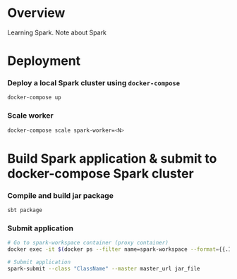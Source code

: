 # Overview
Learning Spark. Note about Spark

# Deployment 

### Deploy a local Spark cluster using `docker-compose` 
``` bash
docker-compose up 
```

### Scale worker
```bash
docker-compose scale spark-worker=<N>
```

# Build Spark application & submit to docker-compose Spark cluster

### Compile and build jar package
```bash
sbt package
```

### Submit application
```bash
# Go to spark-workspace container (proxy container)
docker exec -it $(docker ps --filter name=spark-workspace --format={{.ID}}) /bin/bash

# Submit application
spark-submit --class "ClassName" --master master_url jar_file
```
